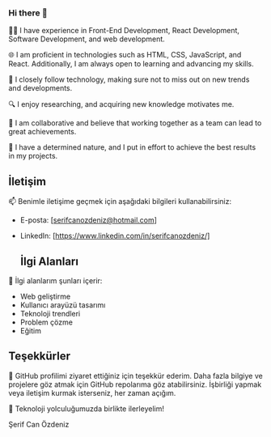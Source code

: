 ### Hi there 👋

👨‍💻 I have experience in Front-End Development, React Development, Software Development, and web development.

🌐 I am proficient in technologies such as HTML, CSS, JavaScript, and React. Additionally, I am always open to learning and advancing my skills.

🚀 I closely follow technology, making sure not to miss out on new trends and developments.

🔍 I enjoy researching, and acquiring new knowledge motivates me.

👥 I am collaborative and believe that working together as a team can lead to great achievements.

💪 I have a determined nature, and I put in effort to achieve the best results in my projects.

## İletişim

📫 Benimle iletişime geçmek için aşağıdaki bilgileri kullanabilirsiniz:

- E-posta: [serifcanozdeniz@hotmail.com]
- LinkedIn: [https://www.linkedin.com/in/serifcanozdeniz/]

  ## İlgi Alanları

🌟 İlgi alanlarım şunları içerir:

- Web geliştirme
- Kullanıcı arayüzü tasarımı
- Teknoloji trendleri
- Problem çözme
- Eğitim

## Teşekkürler

💬 GitHub profilimi ziyaret ettiğiniz için teşekkür ederim. Daha fazla bilgiye ve projelere göz atmak için GitHub repolarıma göz atabilirsiniz. İşbirliği yapmak veya iletişim kurmak isterseniz, her zaman açığım.

🚀 Teknoloji yolculuğumuzda birlikte ilerleyelim!

Şerif Can Özdeniz
